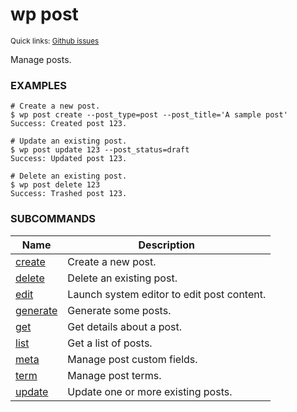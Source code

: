 # wp post

<small>Quick links: <a href="https://github.com/issues?q=is%3Aopen+label%3Acommand%3Apost+sort%3Aupdated-desc+org%3Awp-cli">Github issues</a></small>

Manage posts.

### EXAMPLES

    # Create a new post.
    $ wp post create --post_type=post --post_title='A sample post'
    Success: Created post 123.

    # Update an existing post.
    $ wp post update 123 --post_status=draft
    Success: Updated post 123.

    # Delete an existing post.
    $ wp post delete 123
    Success: Trashed post 123.



### SUBCOMMANDS

<table>
	<thead>
	<tr>
		<th>Name</th>
		<th>Description</th>
	</tr>
	</thead>
	<tbody>
		<tr>
			<td><a href="https://developer.wordpress.org/cli/commands/post/create/">create</a></td>
			<td>Create a new post.</td>
		</tr>
		<tr>
			<td><a href="https://developer.wordpress.org/cli/commands/post/delete/">delete</a></td>
			<td>Delete an existing post.</td>
		</tr>
		<tr>
			<td><a href="https://developer.wordpress.org/cli/commands/post/edit/">edit</a></td>
			<td>Launch system editor to edit post content.</td>
		</tr>
		<tr>
			<td><a href="https://developer.wordpress.org/cli/commands/post/generate/">generate</a></td>
			<td>Generate some posts.</td>
		</tr>
		<tr>
			<td><a href="https://developer.wordpress.org/cli/commands/post/get/">get</a></td>
			<td>Get details about a post.</td>
		</tr>
		<tr>
			<td><a href="https://developer.wordpress.org/cli/commands/post/list/">list</a></td>
			<td>Get a list of posts.</td>
		</tr>
		<tr>
			<td><a href="https://developer.wordpress.org/cli/commands/post/meta/">meta</a></td>
			<td>Manage post custom fields.</td>
		</tr>
		<tr>
			<td><a href="https://developer.wordpress.org/cli/commands/post/term/">term</a></td>
			<td>Manage post terms.</td>
		</tr>
		<tr>
			<td><a href="https://developer.wordpress.org/cli/commands/post/update/">update</a></td>
			<td>Update one or more existing posts.</td>
		</tr>
	</tbody>
</table>
